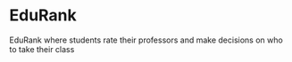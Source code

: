 # EduRank
EduRank where students rate their professors and make decisions on who to take their class
